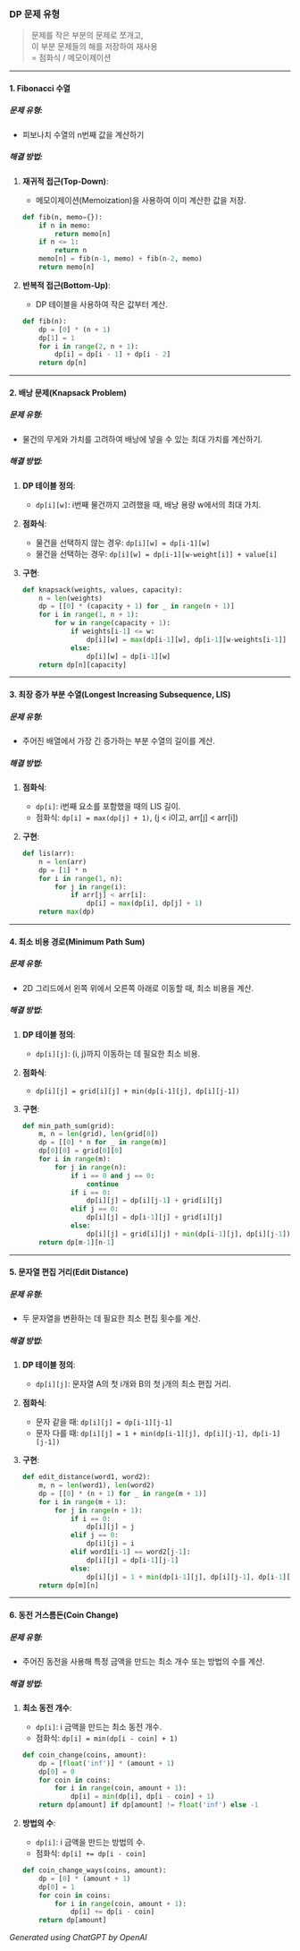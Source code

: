 ### DP 문제 유형
> 문제를 작은 부분의 문제로 쪼개고,  
> 이 부분 문제들의 해를 저장하여 재사용  
> = 점화식 / 메모이제이션

---

#### 1. **Fibonacci 수열**
##### 문제 유형:
- 피보나치 수열의 n번째 값을 계산하기

##### 해결 방법:
1. **재귀적 접근(Top-Down)**:
   - 메모이제이션(Memoization)을 사용하여 이미 계산한 값을 저장.
   ```python
   def fib(n, memo={}):
       if n in memo:
           return memo[n]
       if n <= 1:
           return n
       memo[n] = fib(n-1, memo) + fib(n-2, memo)
       return memo[n]
   ```

2. **반복적 접근(Bottom-Up)**:
   - DP 테이블을 사용하여 작은 값부터 계산.
   ```python
   def fib(n):
       dp = [0] * (n + 1)
       dp[1] = 1
       for i in range(2, n + 1):
           dp[i] = dp[i - 1] + dp[i - 2]
       return dp[n]
   ```

---

#### 2. **배낭 문제(Knapsack Problem)**
##### 문제 유형:
- 물건의 무게와 가치를 고려하여 배낭에 넣을 수 있는 최대 가치를 계산하기.

##### 해결 방법:
1. **DP 테이블 정의**:
   - `dp[i][w]`: i번째 물건까지 고려했을 때, 배낭 용량 w에서의 최대 가치.

2. **점화식**:
   - 물건을 선택하지 않는 경우: `dp[i][w] = dp[i-1][w]`
   - 물건을 선택하는 경우: `dp[i][w] = dp[i-1][w-weight[i]] + value[i]`

3. **구현**:
   ```python
   def knapsack(weights, values, capacity):
       n = len(weights)
       dp = [[0] * (capacity + 1) for _ in range(n + 1)]
       for i in range(1, n + 1):
           for w in range(capacity + 1):
               if weights[i-1] <= w:
                   dp[i][w] = max(dp[i-1][w], dp[i-1][w-weights[i-1]] + values[i-1])
               else:
                   dp[i][w] = dp[i-1][w]
       return dp[n][capacity]
   ```

---

#### 3. **최장 증가 부분 수열(Longest Increasing Subsequence, LIS)**
##### 문제 유형:
- 주어진 배열에서 가장 긴 증가하는 부분 수열의 길이를 계산.

##### 해결 방법:
1. **점화식**:
   - `dp[i]`: i번째 요소를 포함했을 때의 LIS 길이.
   - 점화식: `dp[i] = max(dp[j] + 1)`, (j < i이고, arr[j] < arr[i])

2. **구현**:
   ```python
   def lis(arr):
       n = len(arr)
       dp = [1] * n
       for i in range(1, n):
           for j in range(i):
               if arr[j] < arr[i]:
                   dp[i] = max(dp[i], dp[j] + 1)
       return max(dp)
   ```

---

#### 4. **최소 비용 경로(Minimum Path Sum)**
##### 문제 유형:
- 2D 그리드에서 왼쪽 위에서 오른쪽 아래로 이동할 때, 최소 비용을 계산.

##### 해결 방법:
1. **DP 테이블 정의**:
   - `dp[i][j]`: (i, j)까지 이동하는 데 필요한 최소 비용.

2. **점화식**:
   - `dp[i][j] = grid[i][j] + min(dp[i-1][j], dp[i][j-1])`

3. **구현**:
   ```python
   def min_path_sum(grid):
       m, n = len(grid), len(grid[0])
       dp = [[0] * n for _ in range(m)]
       dp[0][0] = grid[0][0]
       for i in range(m):
           for j in range(n):
               if i == 0 and j == 0:
                   continue
               if i == 0:
                   dp[i][j] = dp[i][j-1] + grid[i][j]
               elif j == 0:
                   dp[i][j] = dp[i-1][j] + grid[i][j]
               else:
                   dp[i][j] = grid[i][j] + min(dp[i-1][j], dp[i][j-1])
       return dp[m-1][n-1]
   ```

---

#### 5. **문자열 편집 거리(Edit Distance)**
##### 문제 유형:
- 두 문자열을 변환하는 데 필요한 최소 편집 횟수를 계산.

##### 해결 방법:
1. **DP 테이블 정의**:
   - `dp[i][j]`: 문자열 A의 첫 i개와 B의 첫 j개의 최소 편집 거리.

2. **점화식**:
   - 문자 같을 때: `dp[i][j] = dp[i-1][j-1]`
   - 문자 다를 때: `dp[i][j] = 1 + min(dp[i-1][j], dp[i][j-1], dp[i-1][j-1])`

3. **구현**:
   ```python
   def edit_distance(word1, word2):
       m, n = len(word1), len(word2)
       dp = [[0] * (n + 1) for _ in range(m + 1)]
       for i in range(m + 1):
           for j in range(n + 1):
               if i == 0:
                   dp[i][j] = j
               elif j == 0:
                   dp[i][j] = i
               elif word1[i-1] == word2[j-1]:
                   dp[i][j] = dp[i-1][j-1]
               else:
                   dp[i][j] = 1 + min(dp[i-1][j], dp[i][j-1], dp[i-1][j-1])
       return dp[m][n]
   ```

---

#### 6. **동전 거스름돈(Coin Change)**
##### 문제 유형:
- 주어진 동전을 사용해 특정 금액을 만드는 최소 개수 또는 방법의 수를 계산.

##### 해결 방법:
1. **최소 동전 개수**:
   - `dp[i]`: i 금액을 만드는 최소 동전 개수.
   - 점화식: `dp[i] = min(dp[i - coin] + 1)`

   ```python
   def coin_change(coins, amount):
       dp = [float('inf')] * (amount + 1)
       dp[0] = 0
       for coin in coins:
           for i in range(coin, amount + 1):
               dp[i] = min(dp[i], dp[i - coin] + 1)
       return dp[amount] if dp[amount] != float('inf') else -1
   ```

2. **방법의 수**:
   - `dp[i]`: i 금액을 만드는 방법의 수.
   - 점화식: `dp[i] += dp[i - coin]`

   ```python
   def coin_change_ways(coins, amount):
       dp = [0] * (amount + 1)
       dp[0] = 1
       for coin in coins:
           for i in range(coin, amount + 1):
               dp[i] += dp[i - coin]
       return dp[amount]
   ```

*Generated using ChatGPT by OpenAI*